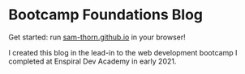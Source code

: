 # Bootcamp Foundations Blog

Get started:
run [sam-thorn.github.io](sam-thorn.github.io) in your browser!

I created this blog in the lead-in to the web development bootcamp I completed at Enspiral Dev Academy in early 2021.
